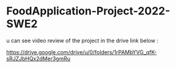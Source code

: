# FoodApplication-Project-2022-SWE2

u can see video review of the project in the drive link below :

https://drive.google.com/drive/u/0/folders/1rPAMbYVG_qfK-sRJZJbHQx2dMer3gmRu
